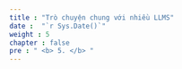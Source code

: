 ```yaml
---
title : "Trò chuyện chung với nhiều LLMS"
date :  "`r Sys.Date()`" 
weight : 5 
chapter : false
pre : " <b> 5. </b> "
---
```


